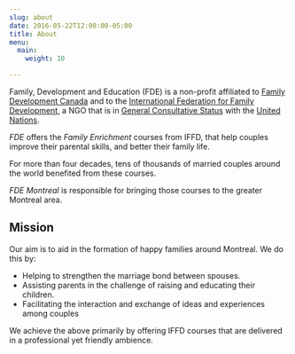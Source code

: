 ```yaml
---
slug: about
date: 2016-05-22T12:00:00-05:00
title: About
menu:
  main:
    weight: 10

---
```


Family, Development and Education (FDE) is a non-profit  affiliated to
[Family Development Canada](http://www.familydevelopment.ca/) and to the
[International Federation for Family Development](http://iffd.org), a NGO that
is in [General Consultative Status](https://en.wikipedia.org/wiki/Consultative_status#General) with the [United Nations](http://www.un.org).

_FDE_ offers the _Family Enrichment_ courses from IFFD, that help couples
improve their parental skills, and better their family life.

For more than four decades, tens of thousands of married couples around the
world benefited from these courses.

_FDE Montreal_ is responsible for bringing those courses to the greater Montreal
area.


## Mission

Our aim is to aid in the formation of happy families around Montreal. We do this by:

* Helping to strengthen the marriage bond between spouses.
* Assisting parents in the challenge of raising and educating their children.
* Facilitating the interaction and exchange of ideas and experiences among couples

We achieve the above primarily by offering IFFD courses that are delivered in a professional yet friendly ambience.
